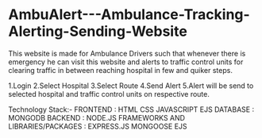 ﻿# AmbuAlert---Ambulance-Tracking-Alerting-Sending-Website
This website is made for Ambulance Drivers such that whenever there is emergency he can visit this website and alerts to traffic control units for clearing traffic in between reaching hospital in few and quiker steps.

1.Login 
2.Select Hospital
3.Select Route
4.Send Alert
5.Alert will be send to selected hospital and traffic control units on respective route.

Technology Stack:-
FRONTEND : HTML CSS JAVASCRIPT EJS
DATABASE : MONGODB
BACKEND : NODE.JS
FRAMEWORKS AND LIBRARIES/PACKAGES : EXPRESS.JS MONGOOSE EJS
